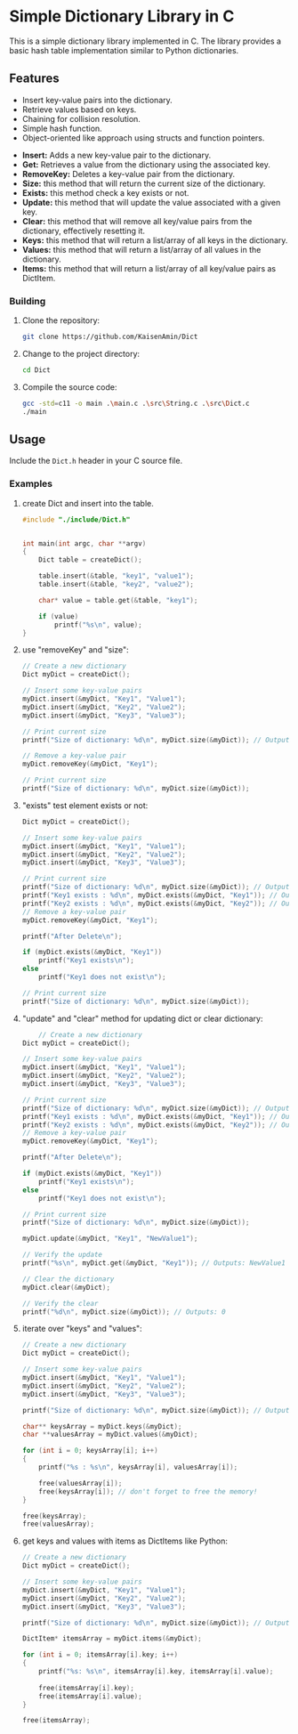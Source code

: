 # Simple Dictionary Library in C

This is a simple dictionary library implemented in C. The library provides a basic hash table implementation similar to Python dictionaries.

## Features

- Insert key-value pairs into the dictionary.
- Retrieve values based on keys.
- Chaining for collision resolution.
- Simple hash function.
- Object-oriented like approach using structs and function pointers.

* **Insert:** Adds a new key-value pair to the dictionary.
* **Get:** Retrieves a value from the dictionary using the associated key.
* **RemoveKey:** Deletes a key-value pair from the dictionary.
* **Size:** this method that will return the current size of the dictionary.
* **Exists:** this method check a key exists or not.
* **Update:** this method that will update the value associated with a given key.
* **Clear:** this method that will remove all key/value pairs from the dictionary, effectively resetting it.
* **Keys:** this method that will return a list/array of all keys in the dictionary.
* **Values:** this method that will return a list/array of all values in the dictionary.
* **Items:** this method that will return a list/array of all key/value pairs as DictItem.


### Building

1. Clone the repository:

    ```sh
    git clone https://github.com/KaisenAmin/Dict
    ```

2. Change to the project directory:

    ```sh
    cd Dict
    ```

3. Compile the source code:

    ```sh
    gcc -std=c11 -o main .\main.c .\src\String.c .\src\Dict.c
    ./main
    ```

## Usage

Include the `Dict.h` header in your C source file.


### Examples 

1. create Dict and insert into the table.

    ```c
    #include "./include/Dict.h"


    int main(int argc, char **argv)
    {
        Dict table = createDict();

        table.insert(&table, "key1", "value1");
        table.insert(&table, "key2", "value2");

        char* value = table.get(&table, "key1");

        if (value) 
            printf("%s\n", value);
    }
    ```

2. use "removeKey" and "size":

    ```c
    // Create a new dictionary
    Dict myDict = createDict();

    // Insert some key-value pairs
    myDict.insert(&myDict, "Key1", "Value1");
    myDict.insert(&myDict, "Key2", "Value2");
    myDict.insert(&myDict, "Key3", "Value3");

    // Print current size
    printf("Size of dictionary: %d\n", myDict.size(&myDict)); // Outputs: Size of dictionary: 3

    // Remove a key-value pair
    myDict.removeKey(&myDict, "Key1");

    // Print current size
    printf("Size of dictionary: %d\n", myDict.size(&myDict));
    ```

3. "exists" test element exists or not:

    ```c
    Dict myDict = createDict();

    // Insert some key-value pairs
    myDict.insert(&myDict, "Key1", "Value1");
    myDict.insert(&myDict, "Key2", "Value2");
    myDict.insert(&myDict, "Key3", "Value3");

    // Print current size
    printf("Size of dictionary: %d\n", myDict.size(&myDict)); // Outputs: Size of dictionary: 3
    printf("Key1 exists : %d\n", myDict.exists(&myDict, "Key1")); // Outputs: 1
    printf("Key2 exists : %d\n", myDict.exists(&myDict, "Key2")); // Outputs: 0
    // Remove a key-value pair
    myDict.removeKey(&myDict, "Key1");

    printf("After Delete\n");

    if (myDict.exists(&myDict, "Key1"))
        printf("Key1 exists\n");
    else
        printf("Key1 does not exist\n");

    // Print current size
    printf("Size of dictionary: %d\n", myDict.size(&myDict));
    ```

4. "update" and "clear" method for updating dict or clear dictionary:

    ```c
        // Create a new dictionary
    Dict myDict = createDict();

    // Insert some key-value pairs
    myDict.insert(&myDict, "Key1", "Value1");
    myDict.insert(&myDict, "Key2", "Value2");
    myDict.insert(&myDict, "Key3", "Value3");

    // Print current size
    printf("Size of dictionary: %d\n", myDict.size(&myDict)); // Outputs: Size of dictionary: 3
    printf("Key1 exists : %d\n", myDict.exists(&myDict, "Key1")); // Outputs: 1
    printf("Key2 exists : %d\n", myDict.exists(&myDict, "Key2")); // Outputs: 0
    // Remove a key-value pair
    myDict.removeKey(&myDict, "Key1");

    printf("After Delete\n");

    if (myDict.exists(&myDict, "Key1"))
        printf("Key1 exists\n");
    else
        printf("Key1 does not exist\n");

    // Print current size
    printf("Size of dictionary: %d\n", myDict.size(&myDict));

    myDict.update(&myDict, "Key1", "NewValue1");

    // Verify the update
    printf("%s\n", myDict.get(&myDict, "Key1")); // Outputs: NewValue1

    // Clear the dictionary
    myDict.clear(&myDict);

    // Verify the clear
    printf("%d\n", myDict.size(&myDict)); // Outputs: 0
    ```

5. iterate over "keys" and "values":

    ```c
    // Create a new dictionary
    Dict myDict = createDict();

    // Insert some key-value pairs
    myDict.insert(&myDict, "Key1", "Value1");
    myDict.insert(&myDict, "Key2", "Value2");
    myDict.insert(&myDict, "Key3", "Value3");

    printf("Size of dictionary: %d\n", myDict.size(&myDict)); // Outputs: Size of dictionary: 3
   
    char** keysArray = myDict.keys(&myDict);
    char **valuesArray = myDict.values(&myDict);

    for (int i = 0; keysArray[i]; i++) 
    {
        printf("%s : %s\n", keysArray[i], valuesArray[i]);

        free(valuesArray[i]);
        free(keysArray[i]); // don't forget to free the memory!
    }

    free(keysArray);
    free(valuesArray);
    ```

6. get keys and values with items as DictItems like Python:

    ```c 
    // Create a new dictionary
    Dict myDict = createDict();

    // Insert some key-value pairs
    myDict.insert(&myDict, "Key1", "Value1");
    myDict.insert(&myDict, "Key2", "Value2");
    myDict.insert(&myDict, "Key3", "Value3");

    printf("Size of dictionary: %d\n", myDict.size(&myDict)); // Outputs: Size of dictionary: 3
   
    DictItem* itemsArray = myDict.items(&myDict);

    for (int i = 0; itemsArray[i].key; i++) 
    {
        printf("%s: %s\n", itemsArray[i].key, itemsArray[i].value);
        
        free(itemsArray[i].key);
        free(itemsArray[i].value);
    }

    free(itemsArray);
    ```